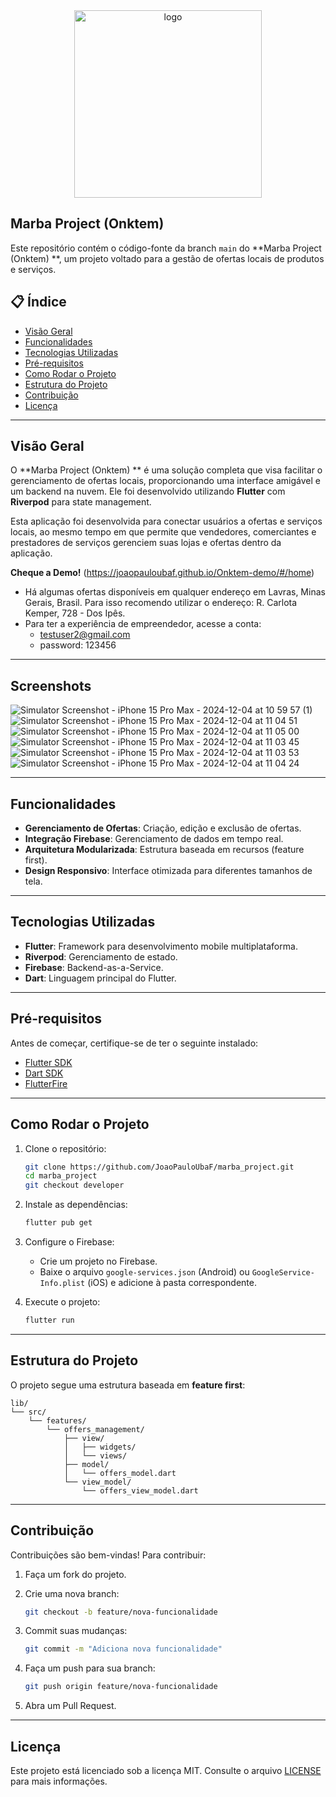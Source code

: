 <div align="center">
  <img src="https://github.com/user-attachments/assets/23bdb491-b0f5-4e1d-a0f0-497aebd69b1e" alt="logo" width="300">
</div>

## Marba Project (Onktem)

Este repositório contém o código-fonte da branch `main` do **Marba Project (Onktem) **, um projeto voltado para a gestão de ofertas locais de produtos e serviços.

## 📋 Índice

- [Visão Geral](#visão-geral)
- [Funcionalidades](#funcionalidades)
- [Tecnologias Utilizadas](#tecnologias-utilizadas)
- [Pré-requisitos](#pré-requisitos)
- [Como Rodar o Projeto](#como-rodar-o-projeto)
- [Estrutura do Projeto](#estrutura-do-projeto)
- [Contribuição](#contribuição)
- [Licença](#licença)

---

## Visão Geral

O **Marba Project (Onktem) ** é uma solução completa que visa facilitar o gerenciamento de ofertas locais, proporcionando uma interface amigável e um backend na nuvem. Ele foi desenvolvido utilizando **Flutter** com **Riverpod** para state management.

Esta aplicação foi desenvolvida para conectar usuários a ofertas e serviços locais, ao mesmo tempo em que permite que vendedores, comerciantes e prestadores de serviços gerenciem suas lojas e ofertas dentro da aplicação.

**Cheque a Demo!**
(https://joaopauloubaf.github.io/Onktem-demo/#/home)
   - Há algumas ofertas disponíveis em qualquer endereço em Lavras, Minas Gerais, Brasil. Para isso recomendo utilizar o endereço: R. Carlota Kemper, 728 - Dos Ipês.
   - Para ter a experiência de empreendedor, acesse a conta:
      - testuser2@gmail.com
      - password: 123456


---

## Screenshots
![Simulator Screenshot - iPhone 15 Pro Max - 2024-12-04 at 10 59 57 (1)](https://github.com/user-attachments/assets/a5d32386-a70f-4c57-83b9-ac6a6488e702)
![Simulator Screenshot - iPhone 15 Pro Max - 2024-12-04 at 11 04 51](https://github.com/user-attachments/assets/5cdbb65e-89f8-4d15-b820-a7ca50c6b4b8)
![Simulator Screenshot - iPhone 15 Pro Max - 2024-12-04 at 11 05 00](https://github.com/user-attachments/assets/c6f891f7-8568-4d5f-b00d-2a638aa61213)
![Simulator Screenshot - iPhone 15 Pro Max - 2024-12-04 at 11 03 45](https://github.com/user-attachments/assets/1733fb7a-3ed7-4c16-8d1a-22648ac2ef4d)
![Simulator Screenshot - iPhone 15 Pro Max - 2024-12-04 at 11 03 53](https://github.com/user-attachments/assets/457a1a16-7b55-4653-8475-fb8dae3aad4d)
![Simulator Screenshot - iPhone 15 Pro Max - 2024-12-04 at 11 04 24](https://github.com/user-attachments/assets/81e8a3f0-cb84-4145-ad83-71d90e52660c)

---

## Funcionalidades

- **Gerenciamento de Ofertas**: Criação, edição e exclusão de ofertas.
- **Integração Firebase**: Gerenciamento de dados em tempo real.
- **Arquitetura Modularizada**: Estrutura baseada em recursos (feature first).
- **Design Responsivo**: Interface otimizada para diferentes tamanhos de tela.

---

## Tecnologias Utilizadas

- **Flutter**: Framework para desenvolvimento mobile multiplataforma.
- **Riverpod**: Gerenciamento de estado.
- **Firebase**: Backend-as-a-Service.
- **Dart**: Linguagem principal do Flutter.

---

## Pré-requisitos

Antes de começar, certifique-se de ter o seguinte instalado:

- [Flutter SDK](https://docs.flutter.dev/get-started/install)
- [Dart SDK](https://dart.dev/get-dart)
- [FlutterFire](https://firebase.flutter.dev/)

---

## Como Rodar o Projeto

1. Clone o repositório:

   ```bash
   git clone https://github.com/JoaoPauloUbaF/marba_project.git
   cd marba_project
   git checkout developer
   ```

2. Instale as dependências:

   ```bash
   flutter pub get
   ```

3. Configure o Firebase:

   - Crie um projeto no Firebase.
   - Baixe o arquivo `google-services.json` (Android) ou `GoogleService-Info.plist` (iOS) e adicione à pasta correspondente.

4. Execute o projeto:

   ```bash
   flutter run
   ```

---

## Estrutura do Projeto

O projeto segue uma estrutura baseada em **feature first**:

```
lib/
└── src/
    └── features/
        └── offers_management/
            ├── view/
            │   ├── widgets/
            │   └── views/
            ├── model/
            │   └── offers_model.dart
            └── view_model/
                └── offers_view_model.dart
```

---

## Contribuição

Contribuições são bem-vindas! Para contribuir:

1. Faça um fork do projeto.
2. Crie uma nova branch:

   ```bash
   git checkout -b feature/nova-funcionalidade
   ```

3. Commit suas mudanças:

   ```bash
   git commit -m "Adiciona nova funcionalidade"
   ```

4. Faça um push para sua branch:

   ```bash
   git push origin feature/nova-funcionalidade
   ```

5. Abra um Pull Request.

---

## Licença

Este projeto está licenciado sob a licença MIT. Consulte o arquivo [LICENSE](LICENSE) para mais informações.
